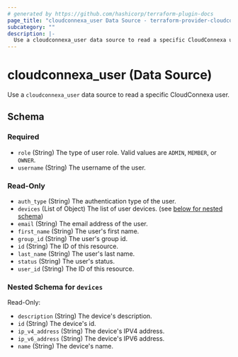 ```yaml
---
# generated by https://github.com/hashicorp/terraform-plugin-docs
page_title: "cloudconnexa_user Data Source - terraform-provider-cloudconnexa"
subcategory: ""
description: |-
  Use a cloudconnexa_user data source to read a specific CloudConnexa user.
---
```


# cloudconnexa_user (Data Source)

Use a `cloudconnexa_user` data source to read a specific CloudConnexa user.



<!-- schema generated by tfplugindocs -->
## Schema

### Required

- `role` (String) The type of user role. Valid values are `ADMIN`, `MEMBER`, or `OWNER`.
- `username` (String) The username of the user.

### Read-Only

- `auth_type` (String) The authentication type of the user.
- `devices` (List of Object) The list of user devices. (see [below for nested schema](#nestedatt--devices))
- `email` (String) The email address of the user.
- `first_name` (String) The user's first name.
- `group_id` (String) The user's group id.
- `id` (String) The ID of this resource.
- `last_name` (String) The user's last name.
- `status` (String) The user's status.
- `user_id` (String) The ID of this resource.

<a id="nestedatt--devices"></a>
### Nested Schema for `devices`

Read-Only:

- `description` (String) The device's description.
- `id` (String) The device's id.
- `ip_v4_address` (String) The device's IPV4 address.
- `ip_v6_address` (String) The device's IPV6 address.
- `name` (String) The device's name.


